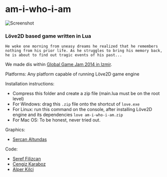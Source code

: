 # am-i-who-i-am

![Screenshot](./img/logo.png)

### Löve2D based game written in Lua

```He woke one morning from uneasy dreams he realized that he remembers nothing from his prior life. As he struggles to bring his memory back, he is about to find out tragic events of his past...```

We made dis within [Global Game Jam 2014 in Izmir](https://globalgamejam.org/2014/games/am-i-who-i-am).

Platforms: Any platform capable of running Löve2D game engine

Installation instructions:
  - Compress this folder and create a zip file (main.lua must be on the root level)
  - For Windows: drag this `.zip` file onto the shortcut of `love.exe`
  - For Linux: run this command on the console, after installing Löve2D engine and its dependencies `love am-i-who-i-am.zip`
  - For Mac OS: To be honest, never tried out.

Graphics:
  - [Sercan Altundas](https://github.com/srcnalt/)

Code:
  - [Seref Filizcan](https://github.com/SerefFilizcan)
  - [Cengiz Karaboz](https://github.com/equesf5)
  - [Alper Kilci](https://github.com/alperklc)
